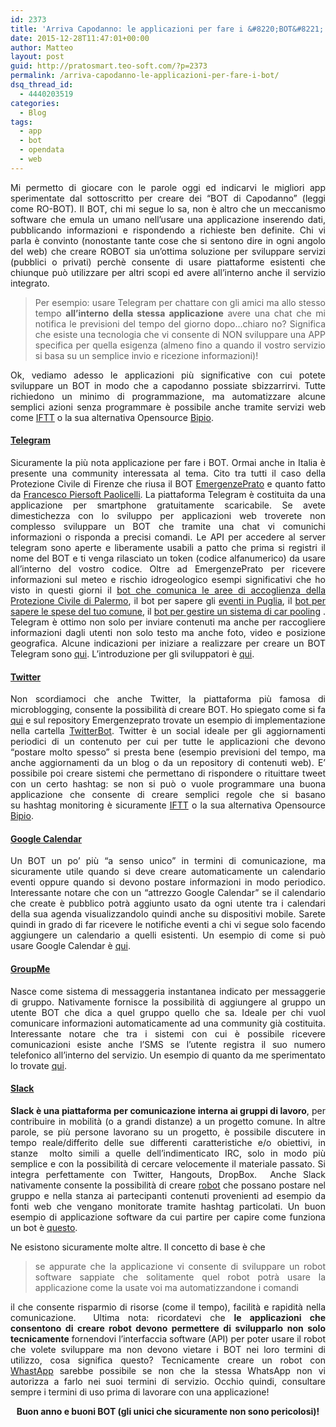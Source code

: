```yaml
---
id: 2373
title: 'Arriva Capodanno: le applicazioni per fare i &#8220;BOT&#8221;'
date: 2015-12-28T11:47:01+00:00
author: Matteo
layout: post
guid: http://pratosmart.teo-soft.com/?p=2373
permalink: /arriva-capodanno-le-applicazioni-per-fare-i-bot/
dsq_thread_id:
  - 4440203519
categories:
  - Blog
tags:
  - app
  - bot
  - opendata
  - web
---
```

<p style="text-align: justify;">
  Mi permetto di giocare con le parole oggi ed indicarvi le migliori app sperimentate dal sottoscritto per creare dei &#8220;BOT di Capodanno&#8221; (leggi come RO-BOT). Il BOT, chi mi segue lo sa, non è altro che un meccanismo software che emula un umano nell&#8217;usare una applicazione inserendo dati, pubblicando informazioni e rispondendo a richieste ben definite. Chi vi parla è convinto (nonostante tante cose che si sentono dire in ogni angolo del web) che creare ROBOT sia un&#8217;ottima soluzione per sviluppare servizi (pubblici o privati) perchè consente di usare piattaforme esistenti che chiunque può utilizzare per altri scopi ed avere all&#8217;interno anche il servizio integrato.
</p>

> <p style="text-align: justify;">
>   Per esempio: usare Telegram per chattare con gli amici ma allo stesso tempo <strong>all&#8217;interno della stessa applicazione</strong> avere una chat che mi notifica le previsioni del tempo del giorno dopo&#8230;chiaro no? Significa che esiste una tecnologia che vi consente di NON sviluppare una APP specifica per quella esigenza (almeno fino a quando il vostro servizio si basa su un semplice invio e ricezione informazioni)!
> </p>

<p style="text-align: justify;">
  Ok, vediamo adesso le applicazioni più significative con cui potete sviluppare un BOT in modo che a capodanno possiate sbizzarrirvi. Tutte richiedono un minimo di programmazione, ma automatizzare alcune semplici azioni senza programmare è possibile anche tramite servizi web come <a href="https://ifttt.com/">IFTT</a> o la sua alternativa Opensource <a href="https://bip.io/">Bipio</a>.
</p>

#### <a href="https://telegram.org/" target="_blank">Telegram</a>

<p style="text-align: justify;">
  Sicuramente la più nota applicazione per fare i BOT. Ormai anche in Italia è presente una community interessata al tema. Cito tra tutti il caso della Protezione Civile di Firenze che riusa il BOT <a href="http://pratosmart.teo-soft.com/emergenzeprato-cresce-telegram-per-sapere-il-meteo-a-prato/" target="_blank">EmergenzePrato</a> e quanto fatto da <a href="http://www.piersoft.it/?p=626" target="_blank">Francesco Piersoft Paolicelli</a>. La piattaforma Telegram è costituita da una applicazione per smartphone gratuitamente scaricabile. Se avete dimestichezza con lo sviluppo per applicazioni web troverete non complesso sviluppare un BOT che tramite una chat vi comunichi informazioni o risponda a precisi comandi. Le API per accedere al server telegram sono aperte e liberamente usabili a patto che prima si registri il nome del BOT e ti venga rilasciato un token (codice alfanumerico) da usare all&#8217;interno del vostro codice. Oltre ad EmergenzePrato per ricevere informazioni sul meteo e rischio idrogeologico esempi significativi che ho visto in questi giorni il <a href="http://giovanni.pirrotta.it/blog/2015/10/28/protezione-civile-palermo-telegram-bot/" target="_blank">bot che comunica le aree di accoglienza della Protezione Civile di Palermo</a>, il bot per sapere gli <a href="https://telegram.me/pugliaeventsbot" target="_blank">eventi in Puglia</a>, il <a href="https://telegram.me/soldipubblicigovitbot" target="_blank">bot per sapere le spese del tuo comune</a>, il <a href="http://trentinocorrierealpi.gelocal.it/trento/cronaca/2015/12/23/news/app-per-viaggiare-gratis-in-busa-1.12663928?ref=hftrtnec-5&refresh_ce" target="_blank">bot per gestire un sistema di car pooling</a> . Telegram è ottimo non solo per inviare contenuti ma anche per raccogliere informazioni dagli utenti non solo testo ma anche foto, video e posizione geografica. Alcune indicazioni per iniziare a realizzare per creare un BOT Telegram sono <a href="http://pratosmart.teo-soft.com/come-fare-una-mappa-di-segnalazioni-usando-telegram/" target="_blank">qui</a>. L&#8217;introduzione per gli sviluppatori è <a href="https://core.telegram.org/bots" target="_blank">qui</a>.
</p>

<h4 style="text-align: justify;">
  <a href="https://twitter.com/?lang=it" target="_blank">Twitter</a>
</h4>

<p style="text-align: justify;">
  Non scordiamoci che anche Twitter, la piattaforma più famosa di microblogging, consente la possibilità di creare BOT. Ho spiegato come si fa <a href="http://pratosmart.teo-soft.com/fatti-un-pratopioggia-tutto-tuo-e-chiamalo-hopratopioggiaancheio/" target="_blank">qui</a> e sul repository Emergenzeprato trovate un esempio di implementazione nella cartella <a href="https://github.com/iltempe/Emergenzeprato/tree/master/TwitterBot" target="_blank">TwitterBot</a>. Twitter è un social ideale per gli aggiornamenti periodici di un contenuto per cui per tutte le applicazioni che devono &#8220;postare molto spesso&#8221; si presta bene (esempio previsioni del tempo, ma anche aggiornamenti da un blog o da un repository di contenuti web). E&#8217; possibile poi creare sistemi che permettano di rispondere o rituittare tweet con un certo hashtag: se non si può o vuole programmare una buona applicazione che consente di creare semplici regole che si basano su hashtag monitoring è sicuramente <a href="https://ifttt.com/">IFTT</a> o la sua alternativa Opensource <a href="https://bip.io/">Bipio</a>.
</p>

<h4 style="text-align: justify;">
  <a href="https://support.google.com/calendar/?hl=it#topic=3417969" target="_blank">Google Calendar</a>
</h4>

<p style="text-align: justify;">
  Un BOT un po&#8217; più &#8220;a senso unico&#8221; in termini di comunicazione, ma sicuramente utile quando si deve creare automaticamente un calendario eventi oppure quando si devono postare informazioni in modo periodico. Interessante notare che con un &#8220;attrezzo Google Calendar&#8221; se il calendario che create è pubblico potrà aggiunto usato da ogni utente tra i calendari della sua agenda visualizzandolo quindi anche su dispositivi mobile. Sarete quindi in grado di far ricevere le notifiche eventi a chi vi segue solo facendo aggiungere un calendario a quelli esistenti. Un esempio di come si può usare Google Calendar è <a href="http://pratosmart.teo-soft.com/meteo-e-rischio-idrogeologico-su-google-calendar/" target="_blank">qui</a>.
</p>

<h4 style="text-align: justify;">
  <a href="https://groupme.com/" target="_blank">GroupMe</a>
</h4>

<p style="text-align: justify;">
  Nasce come sistema di messaggeria instantanea indicato per messaggerie di gruppo. Nativamente fornisce la possibilità di aggiungere al gruppo un utente BOT che dica a quel gruppo quello che sa. Ideale per chi vuol comunicare informazioni automaticamente ad una community già costituita. Interessante notare che tra i sistemi con cui è possibile ricevere comunicazioni esiste anche l&#8217;SMS se l&#8217;utente registra il suo numero telefonico all&#8217;interno del servizio. Un esempio di quanto da me sperimentato lo trovate <a href="https://github.com/iltempe/Emergenzeprato/tree/master/GroupMeBot" target="_blank">qui</a>.
</p>

<h4 style="text-align: justify;">
  <a href="https://slack.com/" target="_blank">Slack</a>
</h4>

<p style="text-align: justify;">
  <strong>Slack è una piattaforma per comunicazione interna ai gruppi di lavoro</strong>, per contribuire in mobilità (o a grandi distanze) a un progetto comune. In altre parole, se più persone lavorano su un progetto, è possibile discutere in tempo reale/differito delle sue differenti caratteristiche e/o obiettivi, in stanze  molto simili a quelle dell’indimenticato IRC, solo in modo più semplice e con la possibilità di cercare velocemente il materiale passato. Si integra perfettamente con Twitter, Hangouts, DropBox.  Anche Slack nativamente consente la possibilità di creare <a href="https://api.slack.com/bot-users" target="_blank">robot</a> che possano postare nel gruppo e nella stanza ai partecipanti contenuti provenienti ad esempio da fonti web che vengano monitorate tramite hashtag particolati. Un buon esempio di applicazione software da cui partire per capire come funziona un bot è <a href="https://github.com/gstjohn/GifBot" target="_blank">questo</a>.
</p>

<p style="text-align: justify;">
  Ne esistono sicuramente molte altre. Il concetto di base è che
</p>

> <p style="text-align: justify;">
>   se appurate che la applicazione vi consente di sviluppare un robot software sappiate che solitamente quel robot potrà usare la applicazione come la usate voi ma automatizzandone i comandi
> </p>

<p style="text-align: justify;">
  il che consente risparmio di risorse (come il tempo), facilità e rapidità nella comunicazione.  Ultima nota: ricordatevi che <strong>le applicazioni che consentono di creare robot devono permettere di svilupparlo non solo tecnicamente</strong> fornendovi l&#8217;interfaccia software (API) per poter usare il robot che volete sviluppare ma non devono vietare i BOT nei loro termini di utilizzo, cosa significa questo? Tecnicamente creare un robot con <a href="https://www.whatsapp.com/?l=it" target="_blank">WhastApp</a> sarebbe possibile se non che la stessa WhatsApp non vi autorizza a farlo nei suoi termini di servizio. Occhio quindi, consultare sempre i termini di uso prima di lavorare con una applicazione!
</p>

<p style="text-align: center;">
  <strong>Buon anno e buoni BOT (gli unici che sicuramente non sono pericolosi)!</strong>
</p>